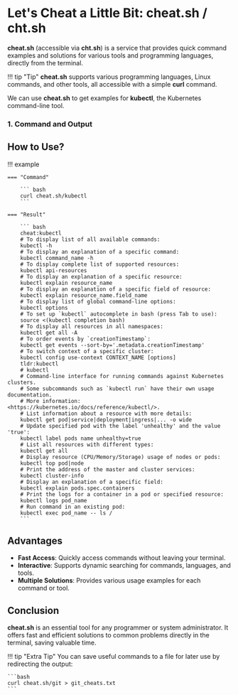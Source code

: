 
# Let's Cheat a Little Bit: cheat.sh / cht.sh

**cheat.sh** (accessible via **cht.sh**) is a service that provides quick command examples and solutions for various tools and programming languages, directly from the terminal.


!!! tip "Tip"
    **cheat.sh** supports various programming languages, Linux commands, and other tools, all accessible with a simple **curl** command.


We can use **cheat.sh** to get examples for **kubectl**, the Kubernetes command-line tool.

### 1. **Command and Output**


## How to Use?
!!! example

    === "Command"

        ``` bash
        curl cheat.sh/kubectl
        ```

    === "Result"

        ``` bash
        cheat:kubectl 
        # To display list of all available commands:
        kubectl -h
        # To display an explanation of a specific command:
        kubectl command_name -h
        # To display complete list of supported resources:
        kubectl api-resources
        # To display an explanation of a specific resource:
        kubectl explain resource_name
        # To display an explanation of a specific field of resource:
        kubectl explain resource_name.field_name
        # To display list of global command-line options:
        kubectl options
        # To set up `kubectl` autocomplete in bash (press Tab to use):
        source <(kubectl completion bash)
        # To display all resources in all namespaces:
        kubectl get all -A
        # To order events by `creationTimestamp`:
        kubectl get events --sort-by='.metadata.creationTimestamp'
        # To switch context of a specific cluster:
        kubectl config use-context CONTEXT_NAME [options]
        tldr:kubectl 
        # kubectl
        # Command-line interface for running commands against Kubernetes clusters.
        # Some subcommands such as `kubectl run` have their own usage documentation.
        # More information: <https://kubernetes.io/docs/reference/kubectl/>.
        # List information about a resource with more details:
        kubectl get pod|service|deployment|ingress|... -o wide
        # Update specified pod with the label 'unhealthy' and the value 'true':
        kubectl label pods name unhealthy=true
        # List all resources with different types:
        kubectl get all
        # Display resource (CPU/Memory/Storage) usage of nodes or pods:
        kubectl top pod|node
        # Print the address of the master and cluster services:
        kubectl cluster-info
        # Display an explanation of a specific field:
        kubectl explain pods.spec.containers
        # Print the logs for a container in a pod or specified resource:
        kubectl logs pod_name
        # Run command in an existing pod:
        kubectl exec pod_name -- ls /
        ```

## Advantages

- **Fast Access**: Quickly access commands without leaving your terminal.
- **Interactive**: Supports dynamic searching for commands, languages, and tools.
- **Multiple Solutions**: Provides various usage examples for each command or tool.

## Conclusion

**cheat.sh** is an essential tool for any programmer or system administrator. It offers fast and efficient solutions to common problems directly in the terminal, saving valuable time.

!!! tip "Extra Tip"
    You can save useful commands to a file for later use by redirecting the output:
    
    ```bash
    curl cheat.sh/git > git_cheats.txt
    ```


